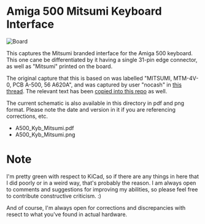 # Amiga 500 Mitsumi Keyboard Interface

![Board](A500_kyb_Mitsumi_board.png)

This captures the Mitsumi branded interface for the Amiga 500
keyboard.  This one cane be differentiated by it having a single 
31-pin edge connector, as well as "Mitsumi" printed on the board.

The original capture that this is based on was labelled "MITSUMI,
MTM-4V-0, PCB A-500, 56 A620A", and was captured by user "nocash"
in [this thread](http://eab.abime.net/showthread.php?t=81893). The
relevant text has been [copied into this
repo](Reference/A5kyb_nocash_schem.txt) as well.

The current schematic is also available in this directory in pdf
and png format. Please note the date and version in it if you are
referencing corrections, etc.

* A500_Kyb_Mitsumi.pdf
* A500_Kyb_Mitsumi.png


# Note

I'm pretty green with respect to KiCad, so if there are any things
in here that I did poorly or in a weird way, that's probably the
reason. I am always open to comments and suggestions for improving
my abilities, so please feel free to contribute constructive
criticism.  :)

And of course, I'm always open for corrections and discrepancies
with resect to what you've found in actual hardware.
